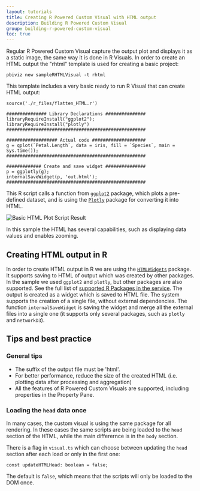 ```yaml
---
layout: tutorials
title: Creating R Powered Custom Visual with HTML output
description: Building R Powered Custom Visual
group: building-r-powered-custom-visual
toc: true
---
```


Regular R Powered Custom Visual capture the output plot and displays it as a static image, the same way it is done in R Visuals.
In order to create an HTML output the "rhtml" template is used for creating a basic project:

```
pbiviz new sampleRHTMLVisual -t rhtml
```
This template includes a very basic ready to run R Visual that can create HTML output:

```
source('./r_files/flatten_HTML.r')

############### Library Declarations ###############
libraryRequireInstall("ggplot2");
libraryRequireInstall("plotly")
####################################################

################### Actual code ####################
g = qplot(`Petal.Length`, data = iris, fill = `Species`, main = Sys.time());
####################################################

############# Create and save widget ###############
p = ggplotly(g);
internalSaveWidget(p, 'out.html');
####################################################
```

This R script calls a function from [`ggplot2`](http://ggplot2.org/) package, which plots a pre-defined dataset, and is using the [`Plotly`](https://plot.ly/) package for converting it into HTML.

![Basic HTML Plot Script Result](images/BasicHTMLPlot.png)

In this sample the HTML has several capabilities, such as displaying data values and enables zooming.

## Creating HTML output in R
In order to create HTML output in R we are using the [`HTMLWidgets`](http://www.htmlwidgets.org/) package. It supports saving to HTML of output which was created by other packages. In the sample we used `ggplot2` and `plotly`, but other packages are also supported. See the full list of [supported R Packages in the service](https://powerbi.microsoft.com/en-us/documentation/powerbi-service-r-packages-support/).
The output is created as a widget which is saved to HTML file. The system supports the creation of a single file, without external dependencies. The function `internalSaveWidget` is saving the widget and merge all the external files into a single one (it supports only several packages, such as `plotly` and `networkD3`).

## Tips and best practice
### General tips
- The suffix of the output file must be 'html'.
- For better performance, reduce the size of the created HTML (i.e. plotting data after processing and aggregation) 
- All the features of R Powered Custom Visuals are supported, including properties in the Property Pane.

### Loading the `head` data once
In many cases, the custom visual is using the same package for all rendering. In these cases the same scripts are being loaded to the `head` section of the HTML, while the main differernce is in the `body` section.

There is a flag in `visual.ts` which can choose between updating the `head` section after each load or only in the first one:
```
const updateHTMLHead: boolean = false;
```
The default is `false`, which means that the scripts will only be loaded to the DOM once.